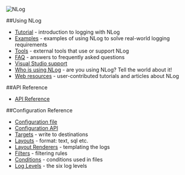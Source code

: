 ![NLog](http://nlog-project.org/images/NLog.png)

##Using NLog
* [Tutorial](wiki/Tutorial) - introduction to logging with NLog
* [Examples](wiki/Examples) - examples of using NLog to solve real-world logging requirements
* [Tools](wiki/Tools) - external tools that use or support NLog
* [FAQ](wiki/FAQ) - answers to frequently asked questions
* [Visual Studio support](wiki/Visual-Studio-support)
* [Who is using NLog](wiki/Who-Is-Using-NLog) - are you using NLog? Tell the world about it!
* [Web resources](wiki/Web-resources) - user-contributed tutorials and articles about NLog

##API Reference
* [API Reference](http://nlog.github.io/documentation)

##Configuration Reference
* [Configuration file](wiki/Configuration-file)
* [Configuration API](wiki/Configuration-API)
* [Targets](wiki/Targets) - write to destinations 
* [Layouts](wiki/Layouts) - format: text, sql etc.
* [Layout Renderers](wiki/Layout-Renderers) - templating the logs
* [Filters](wiki/Filters) - filtering rules
* [Conditions](wiki/Conditions) - conditions used in files
* [Log Levels](wiki/Log-levels) - the six log levels